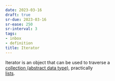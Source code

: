 ```yaml
---
date: 2023-03-16
draft: true
sr-due: 2023-03-16
sr-ease: 250
sr-interval: 3
tags:
- inbox
- definition
title: Iterator
---
```

   
Iterator is an object that can be used to traverse a   
[collection (abstract data type)](./collection%20%28abstract%20data%20type%29.md), practically   
[lists](./list%20%28abstract%20data%20type%29.md).